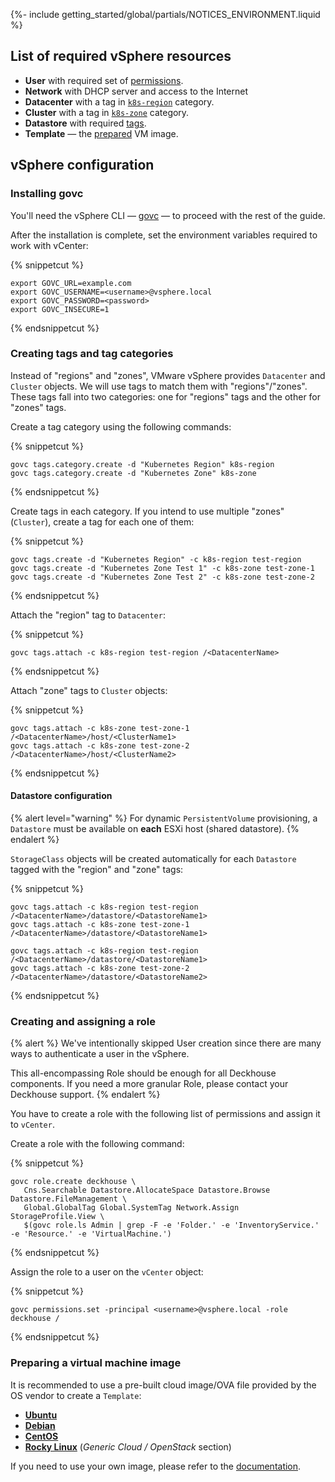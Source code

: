 {%- include getting_started/global/partials/NOTICES_ENVIRONMENT.liquid %}

## List of required vSphere resources

* **User** with required set of [permissions](#creating-and-assigning-a-role).
* **Network** with DHCP server and access to the Internet
* **Datacenter** with a tag in [`k8s-region`](#creating-tags-and-tag-categories) category.
* **Cluster** with a tag in [`k8s-zone`](#creating-tags-and-tag-categories) category.
* **Datastore** with required [tags](#datastore-configuration).
* **Template** — the [prepared](#preparing-a-virtual-machine-image) VM image.

## vSphere configuration

### Installing govc

You'll need the vSphere CLI — [govc](https://github.com/vmware/govmomi/tree/master/govc#installation) — to proceed with the rest of the guide.

After the installation is complete, set the environment variables required to work with vCenter:

{% snippetcut %}
```shell
export GOVC_URL=example.com
export GOVC_USERNAME=<username>@vsphere.local
export GOVC_PASSWORD=<password>
export GOVC_INSECURE=1
```
{% endsnippetcut %}

### Creating tags and tag categories

Instead of "regions" and "zones", VMware vSphere provides `Datacenter` and `Cluster` objects. We will use tags to match them with "regions"/"zones". These tags fall into two categories: one for "regions" tags and the other for "zones" tags.

Create a tag category using the following commands:

{% snippetcut %}
```shell
govc tags.category.create -d "Kubernetes Region" k8s-region
govc tags.category.create -d "Kubernetes Zone" k8s-zone
```
{% endsnippetcut %}

Create tags in each category. If you intend to use multiple "zones" (`Cluster`), create a tag for each one of them:

{% snippetcut %}
```shell
govc tags.create -d "Kubernetes Region" -c k8s-region test-region
govc tags.create -d "Kubernetes Zone Test 1" -c k8s-zone test-zone-1
govc tags.create -d "Kubernetes Zone Test 2" -c k8s-zone test-zone-2
```
{% endsnippetcut %}

Attach the "region" tag to `Datacenter`:

{% snippetcut %}
```shell
govc tags.attach -c k8s-region test-region /<DatacenterName>
```
{% endsnippetcut %}

Attach "zone" tags to `Cluster` objects:

{% snippetcut %}
```shell
govc tags.attach -c k8s-zone test-zone-1 /<DatacenterName>/host/<ClusterName1>
govc tags.attach -c k8s-zone test-zone-2 /<DatacenterName>/host/<ClusterName2>
```
{% endsnippetcut %}

#### Datastore configuration

{% alert level="warning" %}
For dynamic `PersistentVolume` provisioning, a `Datastore` must be available on **each** ESXi host (shared datastore).
{% endalert %}

`StorageClass` objects will be created automatically for each `Datastore` tagged with the "region" and "zone" tags:

{% snippetcut %}
```shell
govc tags.attach -c k8s-region test-region /<DatacenterName>/datastore/<DatastoreName1>
govc tags.attach -c k8s-zone test-zone-1 /<DatacenterName>/datastore/<DatastoreName1>

govc tags.attach -c k8s-region test-region /<DatacenterName>/datastore/<DatastoreName1>
govc tags.attach -c k8s-zone test-zone-2 /<DatacenterName>/datastore/<DatastoreName2>
```
{% endsnippetcut %}

### Creating and assigning a role

{% alert %}
We've intentionally skipped User creation since there are many ways to authenticate a user in the vSphere.

This all-encompassing Role should be enough for all Deckhouse components. If you need a more granular Role, please contact your Deckhouse support.
{% endalert %}

You have to create a role with the following list of permissions and assign it to `vCenter`.

Create a role with the following command:

{% snippetcut %}
```shell
govc role.create deckhouse \
   Cns.Searchable Datastore.AllocateSpace Datastore.Browse Datastore.FileManagement \
   Global.GlobalTag Global.SystemTag Network.Assign StorageProfile.View \
   $(govc role.ls Admin | grep -F -e 'Folder.' -e 'InventoryService.' -e 'Resource.' -e 'VirtualMachine.')
```
{% endsnippetcut %}

Assign the role to a user on the `vCenter` object:

{% snippetcut %}
```shell
govc permissions.set -principal <username>@vsphere.local -role deckhouse /
```
{% endsnippetcut %}

### Preparing a virtual machine image

It is recommended to use a pre-built cloud image/OVA file provided by the OS vendor to create a `Template`:

* [**Ubuntu**](https://cloud-images.ubuntu.com/)
* [**Debian**](https://cloud.debian.org/images/cloud/)
* [**CentOS**](https://cloud.centos.org/)
* [**Rocky Linux**](https://rockylinux.org/alternative-images/) (*Generic Cloud / OpenStack* section)

If you need to use your own image, please refer to the [documentation](/documentation/v1/modules/030-cloud-provider-vsphere/environment.html#virtual-machine-image-requirements).
